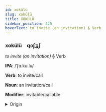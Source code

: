 ```yaml
---
id: xokülü
slug: xokülü
title: XOKÜLÜ
sidebar_position: 425
hoverText: to invite (an invitation) § Verb
---
```


### xokülü&emsp;<span kind="abugida">ɋɔʄʓʄ</span>

*to invite (an invitation)* **§** Verb

**IPA**: /ˈʃɑ.ku.lu/

**Verb**: to invite/call

**Noun**: an invitation/call

**Modifier**: invitable/callable

<details>
    <summary>Origin</summary>
    Kazakh шақыру şaqyru [ʃɑqɯˈrʊw]<br/>
    <em>Turkic Language Family</em>
</details>